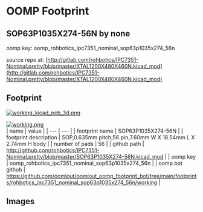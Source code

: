 # OOMP Footprint  
## SOP63P1035X274-56N  by none  
  
oomp key: oomp_rohbotics_ipc7351_nominal_sop63p1035x274_56n  
  
source repo at: [http://gitlab.com/rohbotics/IPC7351-Nominal.pretty/blob/master/XTAL1200X480X460N.kicad_mod](http://gitlab.com/rohbotics/IPC7351-Nominal.pretty/blob/master/XTAL1200X480X460N.kicad_mod)  
## Footprint  
  
[![working_kicad_pcb_3d.png](working_kicad_pcb_3d_600.png)](working_kicad_pcb_3d.png)  
  
[![working.png](working_600.png)](working.png)  
| name | value | 
| --- | --- | 
| footprint name | SOP63P1035X274-56N | 
| footprint description | SOP,0.635mm pitch;56 pin,7.60mm W X 18.54mm L X 2.74mm H body | 
| number of pads | 56 | 
| github path | http://github.com/rohbotics/IPC7351-Nominal.pretty/blob/master/SOP63P1035X274-56N.kicad_mod | 
| oomp key | oomp_rohbotics_ipc7351_nominal_sop63p1035x274_56n | 
| oomp bot github | https://github.com/oomlout/oomlout_oomp_footprint_bot/tree/main/footprints/rohbotics_ipc7351_nominal_sop63p1035x274_56n/working | 
## Images  

